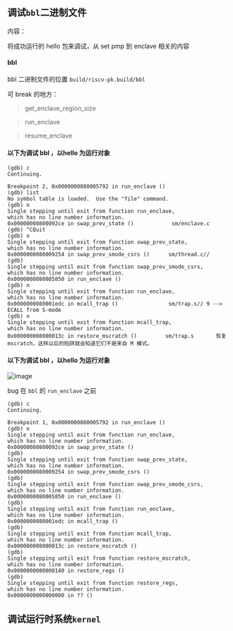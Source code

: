 ##  调试`bbl`二进制文件

内容：


将成功运行的 hello 包来调试，从 set pmp 到 enclave 相关的内容 

#### bbl

bbl 二进制文件的位置    `build/riscv-pk.build/bbl`

可 break  的地方：
> get_enclave_region_size

> run_enclave

> resume_enclave


#### 以下为调试 bbl  ，以hello 为运行对象

```
(gdb) c
Continuing.

Breakpoint 2, 0x0000000080005792 in run_enclave ()
(gdb) list
No symbol table is loaded.  Use the "file" command.
(gdb) n
Single stepping until exit from function run_enclave,
which has no line number information.
0x00000000800092ce in swap_prev_state ()            sm/enclave.c
(gdb) ^CQuit
(gdb) n
Single stepping until exit from function swap_prev_state,
which has no line number information.
0x0000000080009254 in swap_prev_smode_csrs ()      sm/thread.c//    
(gdb) 
Single stepping until exit from function swap_prev_smode_csrs,
which has no line number information.
0x0000000080005850 in run_enclave ()
(gdb) n
Single stepping until exit from function run_enclave,
which has no line number information.
0x0000000080001edc in mcall_trap ()                sm/trap.s// 9 --> ECALL from S-mode
(gdb) n
Single stepping until exit from function mcall_trap,
which has no line number information. 
0x000000008000013c in restore_mscratch ()         sm/trap.s       恢复 mscratch，这样以后的陷阱就会知道它们不是来自 M 模式。

```

#### 以下为调试 bbl  ，以hello 为运行对象
![image](https://github.com/MIn515/sel4-test/assets/74185337/4ab9f6b1-01fa-4110-a822-cd209d9a26a2)

bug 在 `bbl` 的 `run_enclave` 之前

```
(gdb) c
Continuing.

Breakpoint 1, 0x0000000080005792 in run_enclave ()
(gdb) n
Single stepping until exit from function run_enclave,
which has no line number information.
0x00000000800092ce in swap_prev_state ()
(gdb) 
Single stepping until exit from function swap_prev_state,
which has no line number information.
0x0000000080009254 in swap_prev_smode_csrs ()
(gdb) 
Single stepping until exit from function swap_prev_smode_csrs,
which has no line number information.
0x0000000080005850 in run_enclave ()
(gdb) 
Single stepping until exit from function run_enclave,
which has no line number information.
0x0000000080001edc in mcall_trap ()
(gdb) 
Single stepping until exit from function mcall_trap,
which has no line number information.
0x000000008000013c in restore_mscratch ()
(gdb) 
Single stepping until exit from function restore_mscratch,
which has no line number information.
0x0000000080000140 in restore_regs ()
(gdb) 
Single stepping until exit from function restore_regs,
which has no line number information.
0x0000000000000000 in ?? ()

```


##  调试运行时系统`kernel`




